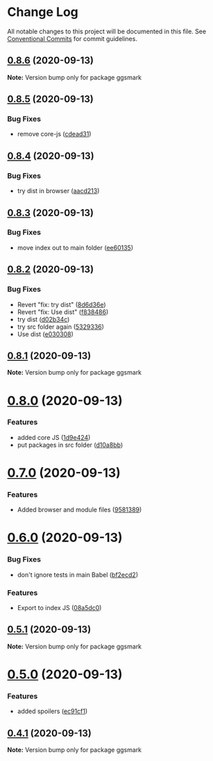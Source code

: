 # Change Log

All notable changes to this project will be documented in this file.
See [Conventional Commits](https://conventionalcommits.org) for commit guidelines.

## [0.8.6](https://github.com/johnnyhuy/ggsmark/compare/ggsmark@0.8.5...ggsmark@0.8.6) (2020-09-13)

**Note:** Version bump only for package ggsmark





## [0.8.5](https://github.com/johnnyhuy/ggsmark/compare/ggsmark@0.8.4...ggsmark@0.8.5) (2020-09-13)


### Bug Fixes

* remove core-js ([cdead31](https://github.com/johnnyhuy/ggsmark/commit/cdead31ce85d614ba4b9f147e11cb5472af6c362))





## [0.8.4](https://github.com/johnnyhuy/ggsmark/compare/ggsmark@0.8.3...ggsmark@0.8.4) (2020-09-13)


### Bug Fixes

* try dist in browser ([aacd213](https://github.com/johnnyhuy/ggsmark/commit/aacd21371db48e1d094a4d64127af0703a919f4e))





## [0.8.3](https://github.com/johnnyhuy/ggsmark/compare/ggsmark@0.8.2...ggsmark@0.8.3) (2020-09-13)


### Bug Fixes

* move index out to main folder ([ee60135](https://github.com/johnnyhuy/ggsmark/commit/ee60135b993d26a7c139046ea5f9c36f1e5f8b9c))





## [0.8.2](https://github.com/johnnyhuy/ggsmark/compare/ggsmark@0.8.1...ggsmark@0.8.2) (2020-09-13)


### Bug Fixes

* Revert "fix: try dist" ([8d6d36e](https://github.com/johnnyhuy/ggsmark/commit/8d6d36e60408532a9218b5db0597540b8bf33bdb))
* Revert "fix: Use dist" ([f838486](https://github.com/johnnyhuy/ggsmark/commit/f8384861d7b043439a67dc903a9780dfafa8267e))
* try dist ([d02b34c](https://github.com/johnnyhuy/ggsmark/commit/d02b34c43b9d02ae0ee156113426954e1d0b5bc3))
* try src folder again ([5329336](https://github.com/johnnyhuy/ggsmark/commit/5329336cbb7456bc9fd844fcc43bbaa6c1fcc169))
* Use dist ([e030308](https://github.com/johnnyhuy/ggsmark/commit/e03030845ada2600a25b0bd894844eedb4fc1358))





## [0.8.1](https://github.com/johnnyhuy/ggsmark/compare/ggsmark@0.8.0...ggsmark@0.8.1) (2020-09-13)

**Note:** Version bump only for package ggsmark





# [0.8.0](https://github.com/johnnyhuy/ggsmark/compare/ggsmark@0.7.0...ggsmark@0.8.0) (2020-09-13)


### Features

* added core JS ([1d9e424](https://github.com/johnnyhuy/ggsmark/commit/1d9e424426cdf2ddae38c817e3d3f23d436cfca4))
* put packages in src folder ([d10a8bb](https://github.com/johnnyhuy/ggsmark/commit/d10a8bb233cf6140a0d0f37b2f8ae2670eeefe2a))





# [0.7.0](https://github.com/johnnyhuy/ggsmark/compare/ggsmark@0.6.0...ggsmark@0.7.0) (2020-09-13)


### Features

* Added browser and module files ([9581389](https://github.com/johnnyhuy/ggsmark/commit/958138995ac17ed1eb3a9b13d2abb8b2e42521d5))





# [0.6.0](https://github.com/johnnyhuy/ggsmark/compare/ggsmark@0.5.1...ggsmark@0.6.0) (2020-09-13)


### Bug Fixes

* don't ignore tests in main Babel ([bf2ecd2](https://github.com/johnnyhuy/ggsmark/commit/bf2ecd21c81d11522b13b3631bfd1ef877244271))


### Features

* Export to index JS ([08a5dc0](https://github.com/johnnyhuy/ggsmark/commit/08a5dc0e5f4278bf7fbccf23eb99647c5a82dbc3))





## [0.5.1](https://github.com/johnnyhuy/ggsmark/compare/ggsmark@0.5.0...ggsmark@0.5.1) (2020-09-13)

**Note:** Version bump only for package ggsmark





# [0.5.0](https://github.com/johnnyhuy/ggsmark/compare/ggsmark@0.4.1...ggsmark@0.5.0) (2020-09-13)


### Features

* added spoilers ([ec91cf1](https://github.com/johnnyhuy/ggsmark/commit/ec91cf11cc1f9e00eefd77310bb64d4fd28fefa5))





## [0.4.1](https://github.com/johnnyhuy/ggsmark/compare/ggsmark@0.4.0...ggsmark@0.4.1) (2020-09-13)

**Note:** Version bump only for package ggsmark
